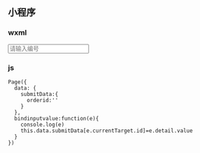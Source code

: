 ## 小程序

### wxml
<input id='orderid' placeholder="请输入编号"  value='' bindinput="bindinputvalue"/>

### js
```
Page({
  data: {
    submitData:{
      orderid:''
    }
  },
  bindinputvalue:function(e){
    console.log(e)
    this.data.submitData[e.currentTarget.id]=e.detail.value
  }
})
```